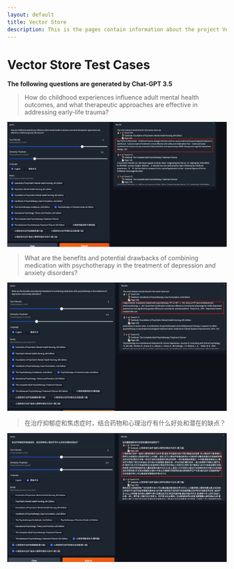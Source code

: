 ```yaml
---
layout: default
title: Vector Store
description: This is the pages contain information about the project Vector Store
---
```

# Vector Store Test Cases

**The following questions are generated by Chat-GPT 3.5**

>How do childhood experiences influence adult mental health outcomes, and what therapeutic approaches are effective in addressing early-life trauma?

![Octocat](./test_case1.png)

> What are the benefits and potential drawbacks of combining medication with psychotherapy in the treatment of depression and anxiety disorders?

![Octocat](./test_case3.png)

> 在治疗抑郁症和焦虑症时，结合药物和心理治疗有什么好处和潜在的缺点？

![Octocat](./test_case2.png)

